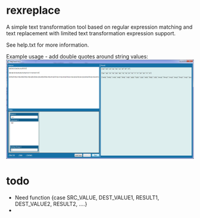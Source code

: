 rexreplace
==========

A simple text transformation tool based on regular expression matching and text replacement with limited text transformation expression support.

See help.txt for more information.

Example usage - add double quotes around string values:
<img src="rt_usage1.png">

todo
==========
 -  Need function {case SRC_VALUE, DEST_VALUE1, RESULT1, DEST_VALUE2, RESULT2, ....}
 -  
